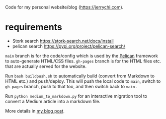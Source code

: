 Code for my personal website/blog (https://jerrychi.com).

# requirements
- Stork search https://stork-search.net/docs/install
- pelican search https://pypi.org/project/pelican-search/ 


`main` branch is for the code/config which is used by the [Pelican](https://blog.getpelican.com/) framework to auto-generate HTML/CSS files.
`gh-pages` branch is for the HTML files etc. that are actually served for the website.

Run `bash buildpush.sh` to automatically build (convert from Markdown to HTML etc.) and push/deploy. This will push the local code to `main`, switch to `gh-pages` branch, push to that too, and then switch back to `main` . 

Run `python medium_to_markdown.py` for an interactive migration tool to convert a Medium article into a markdown file.




More details in [my blog post](https://jerrychi.com/easy-blog-migration-from-medium-to-your-own-site-using-python.html).
